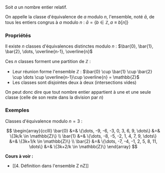 Soit $a$ un nombre entier relatif.

On appelle la classe d'équivalence de $a$ modulo $n$, l'ensemble, noté $\bar{a}$, de tous les entiers congrus à $a$ modulo $n$ : $\bar{a} = \left\{b \in \mathbb{Z}, a \equiv b[n]\right\}$

### Propriétés

Il existe $n$ classes d'équivalences distinctes modulo $n$ : $\bar{0}, \bar{1}, \bar{2}, \dots, \overline{n-1}, \overline{n}$

Ces $n$ classes forment une partition de $\mathbb{Z}$ : 

- Leur réunion forme l'ensemble $\mathbb{Z}$ : $\bar{0} \cup \bar{1} \cup \bar{2} \cup \dots \cup \overline{n-1}\cup \overline{n} = \mathbb{Z}$
- Les classes sont disjointes deux à deux (intersections vides) 

On peut donc dire que tout nombre entier appartient à une et une seule classe (celle de son reste dans la division par $n$)

### Exemples

Classes d'équivalence modulo $n = 3$ : 

$$
\begin{array}{cclll}
\bar{0} &=& \{\dots, -9, -6, -3, 0, 3, 6, 9, \dots\} &=& \{3k/k \in \mathbb{Z}\} \\
\bar{1} &=& \{\dots, -8, -5, -2, 1, 4, 7, 9, \dots\} &=& \{3k+1/k \in \mathbb{Z}\} \\
\bar{2} &=& \{\dots, -7, -4, -1, 2, 5, 8, 11, \dots\} &=& \{3k+2/k \in \mathbb{Z}\}
\end{array}
$$



**Cours à voir :**
- [[4. Définition dans l'ensemble Z nZ]]